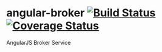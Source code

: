 angular-broker [![Build Status](https://travis-ci.org/jaymes-bearden/angular-broker.svg?branch=master)](https://travis-ci.org/jaymes-bearden/angular-broker) [![Coverage Status](https://coveralls.io/repos/jaymes-bearden/angular-broker/badge.png)](https://coveralls.io/r/jaymes-bearden/angular-broker)
==============

AngularJS Broker Service
